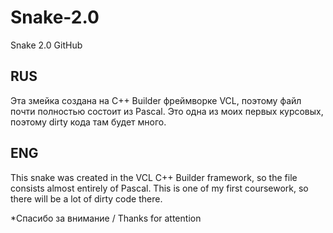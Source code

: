 # Snake-2.0
Snake 2.0 GitHub

RUS
----
Эта змейка создана на C++ Builder фреймворке VCL, поэтому файл почти полностью состоит из Pascal.
Это одна из моих первых курсовых, поэтому dirty кода там будет много.

ENG
----
This snake was created in the VCL C++ Builder framework, so the file consists almost entirely of Pascal.
This is one of my first coursework, so there will be a lot of dirty code there.

*Спасибо за внимание / Thanks for attention
